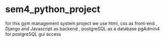 # sem4_python_project

for this gym management system project we use
html, css as front-end ,
Django and Javascript as backend ,
postgreSQL as a database
pgAdmin4 for postgreSQL gui access


